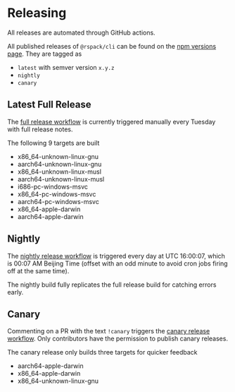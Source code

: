 # Releasing

All releases are automated through GitHub actions.

All published releases of `@rspack/cli` can be found on the [npm versions page](https://www.npmjs.com/package/@rspack/cli?activeTab=versions). They are tagged as

* `latest` with semver version `x.y.z`
* `nightly`
* `canary`

## Latest Full Release

The [full release workflow](https://github.com/web-infra-dev/rspack/actions/workflows/release.yml?query=is%3Asuccess)
is currently triggered manually every Tuesday with full release notes.

The following 9 targets are built

- x86_64-unknown-linux-gnu
- aarch64-unknown-linux-gnu
- x86_64-unknown-linux-musl
- aarch64-unknown-linux-musl
- i686-pc-windows-msvc
- x86_64-pc-windows-msvc
- aarch64-pc-windows-msvc
- x86_64-apple-darwin
- aarch64-apple-darwin

## Nightly

The [nightly release workflow](https://github.com/web-infra-dev/rspack/actions/workflows/release-nightly.yml?query=is%3Asuccess)
is triggered every day at UTC 16:00:07, which is 00:07 AM Beijing Time (offset with an odd minute to avoid cron jobs firing off at the same time).

The nightly build fully replicates the full release build for catching errors early.

## Canary

Commenting on a PR with the text `!canary` triggers the [canary release workflow](https://github.com/web-infra-dev/rspack/actions/workflows/release-canary.yml?query=is%3Asuccess).
Only contributors have the permission to publish canary releases.

The canary release only builds three targets for quicker feedback

* aarch64-apple-darwin
* x86_64-apple-darwin
* x86_64-unknown-linux-gnu
